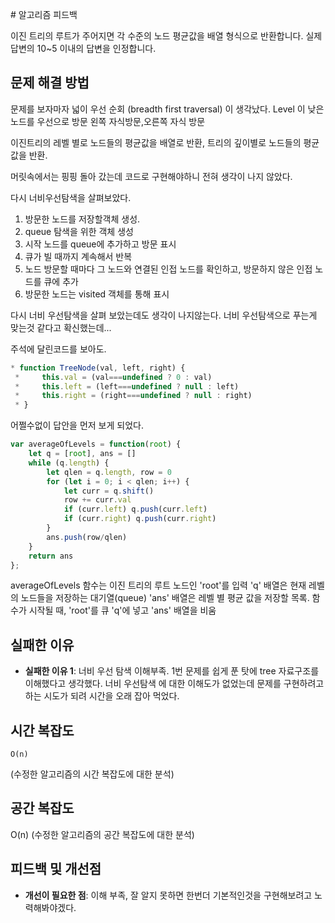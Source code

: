 ​# 알고리즘 피드백

이진 트리의 루트가 주어지면 각 수준의 노드 평균값을 배열 형식으로 반환합니다. 
실제 답변의 10~5 이내의 답변을 인정합니다.

## 문제 해결 방법

문제를 보자마자 넓이 우선 순회 (breadth first traversal) 이 생각났다.
Level 이 낮은 노드를 우선으로 방문
왼쪽 자식방문,오른쪽 자식 방문

이진트리의 레벨 별로 노드들의 평균값을 배열로 반환,
트리의 깊이별로 노드들의 평균값을 반환.

머릿속에서는 핑핑 돌아 갔는데 코드로 구현해야하니 전혀 생각이 나지 않았다.

다시 너비우선탐색을 살펴보았다.
1. 방문한 노드를 저장할객체 생성.
2. queue 탐색을 위한 객체 생성
3. 시작 노드를 queue에 추가하고 방문 표시
4. 큐가 빌 때까지 계속해서 반복
5. 노드 방문할 때마다 그 노드와 연결된 인접 노드를 확인하고, 방문하지 않은 인접 노드를 큐에 추가
6. 방문한 노드는 visited 객체를 통해 표시

다시 너비 우선탐색을 살펴 보았는데도 생각이 나지않는다.
너비 우선탐색으로 푸는게 맞는것 같다고 확신했는데...

주석에 달린코드를 보아도.
```js
* function TreeNode(val, left, right) {
 *     this.val = (val===undefined ? 0 : val)
 *     this.left = (left===undefined ? null : left)
 *     this.right = (right===undefined ? null : right)
 * }
```

어쩔수없이 답안을 먼저 보게 되었다.

```js
var averageOfLevels = function(root) {
    let q = [root], ans = []
    while (q.length) {
        let qlen = q.length, row = 0
        for (let i = 0; i < qlen; i++) {
            let curr = q.shift()
            row += curr.val
            if (curr.left) q.push(curr.left)
            if (curr.right) q.push(curr.right)
        }
        ans.push(row/qlen)
    }
    return ans
};
```

averageOfLevels 함수는 이진 트리의 루트 노드인 'root'를 입력
'q' 배열은 현재 레벨의 노드들을 저장하는 대기열(queue)
'ans' 배열은 레벨 별 평균 값을 저장할 목록. 
함수가 시작될 때, 'root'를 큐 'q'에 넣고 'ans' 배열을 비움


## 실패한 이유

- **실패한 이유 1**:
너비 우선 탐색 이해부족. 
1번 문제를 쉽게 푼 탓에 tree 자료구조를 이해했다고 생각했다.
너비 우선탐색 에 대한 이해도가 없었는데 문제를 구현하려고 하는 시도가 되려 시간을 오래 잡아 먹었다.



## 시간 복잡도

	O(n)
(수정한 알고리즘의 시간 복잡도에 대한 분석)

## 공간 복잡도
O(n)
(수정한 알고리즘의 공간 복잡도에 대한 분석)

## 피드백 및 개선점

- **개선이 필요한 점**:
이해 부족, 잘 알지 못하면 한번더 기본적인것을 구현해보려고 노력해봐야겠다.

